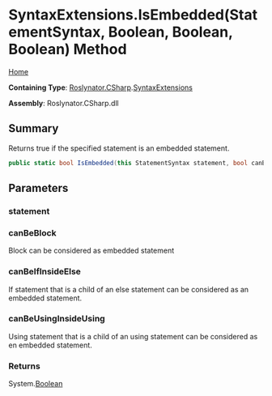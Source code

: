 # SyntaxExtensions\.IsEmbedded\(StatementSyntax, Boolean, Boolean, Boolean\) Method

[Home](../../../../README.md)

**Containing Type**: [Roslynator.CSharp](../../README.md)\.[SyntaxExtensions](../README.md)

**Assembly**: Roslynator\.CSharp\.dll

## Summary

Returns true if the specified statement is an embedded statement\.

```csharp
public static bool IsEmbedded(this StatementSyntax statement, bool canBeBlock = false, bool canBeIfInsideElse = true, bool canBeUsingInsideUsing = true)
```

## Parameters

### statement





### canBeBlock



Block can be considered as embedded statement

### canBeIfInsideElse



If statement that is a child of an else statement can be considered as an embedded statement\.

### canBeUsingInsideUsing



Using statement that is a child of an using statement can be considered as en embedded statement\.

### Returns

System\.[Boolean](https://docs.microsoft.com/en-us/dotnet/api/system.boolean)


